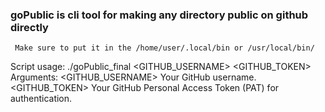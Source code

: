 ### goPublic is cli tool for making any directory public on github directly 

` Make sure to put it in the /home/user/.local/bin or /usr/local/bin/`

Script usage: ./goPublic_final <GITHUB_USERNAME> <GITHUB_TOKEN>
Arguments:
  <GITHUB_USERNAME>   Your GitHub username.
  <GITHUB_TOKEN>      Your GitHub Personal Access Token (PAT) for authentication.


